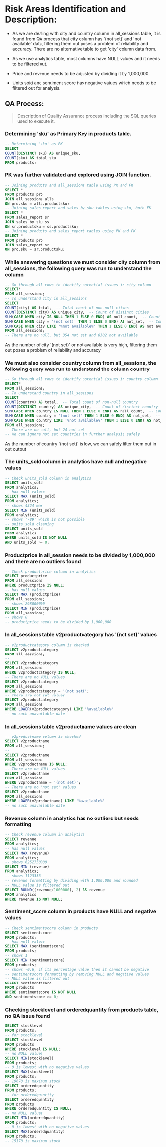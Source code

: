 # **Risk Areas Identification and Description:**

* As we are dealing with city and country column in all_sessions table, it is found from QA process that city column has '(not set)' and 'not available' data, filtering them out poses a problem of reliability and accuracy. There are no alternative table to get 'city' column data from.

* As we use analytics table, most columns have NULL values and it needs to be filtered out. 

* Price and revenue needs to be adjusted by dividing it by 1,000,000.

* Units sold and sentiment score has negative values which needs to be filtered out for analysis.


## **QA Process:**
> Description of Quality Assurance process including the SQL queries used to execute it.

### Determining 'sku' as Primary Key in products table.
```sql
-- Determining 'sku' as PK
SELECT 
COUNT(DISTINCT sku) AS unique_sku, 
COUNT(sku) AS total_sku
FROM products;
```

### PK was further validated and explored using JOIN function.
```sql
-- Joining products and all_sessions table using PK and FK
SELECT *
FROM products pro
JOIN all_sessions alls
ON pro.sku = alls.productsku;
-- Joining sales_report and sales_by_sku tables using sku, both FK
SELECT *
FROM sales_report sr
JOIN sales_by_sku ss
ON sr.productsku = ss.productsku;
-- Joining products and sales_report tables using PK and FK
SELECT *
FROM products pro
JOIN sales_report sr
ON pro.sku = sr.productsku;
```

### While answering questions we must consider city column from all_sessions, the following query was run to understand the column
```sql
-- Go through all rows to identify potential issues in city column
SELECT*
FROM all_sessions;
-- To understand city in all_sessions
SELECT 
COUNT(city) AS total,  -- Total count of non-null cities
COUNT(DISTINCT city) AS unique_city,  -- Count of distinct cities
SUM(CASE WHEN city IS NULL THEN 1 ELSE 0 END) AS null_count,  -- Count of null cities
SUM(CASE WHEN city = '(not set)' THEN 1 ELSE 0 END) AS not_set,  -- Count of cities marked as '(not set)'
SUM(CASE WHEN city LIKE '%not available%' THEN 1 ELSE 0 END) AS not_available  -- Count of cities containing 'not available'
FROM all_sessions;
-- There are no null, but 354 not set and 8302 not available
```
As the number of city '(not set)' or not available is very high, filtering them out poses a problem of reliability and accuracy

### We must also consider country column from all_sessions, the following query was run to understand the column country
```sql
-- Go through all rows to identify potential issues in country column
SELECT*
FROM all_sessions;
-- To understand country in all_sessions
SELECT 
COUNT(country) AS total,  -- Total count of non-null country
COUNT(DISTINCT country) AS unique_city,  -- Count of distinct country
SUM(CASE WHEN country IS NULL THEN 1 ELSE 0 END) AS null_count,  -- Count of null country
SUM(CASE WHEN country = '(not set)' THEN 1 ELSE 0 END) AS not_set,  -- Count of country marked as '(not set)'
SUM(CASE WHEN country LIKE '%not available%' THEN 1 ELSE 0 END) AS not_available  -- Count of country containing 'not available'
FROM all_sessions;
-- There are no null, but 24 not set
-- We can ignore not set countries in further analysis safely
```
As the number of country '(not set)' is low, we can safely filter them out in out output

### The units_sold column in analytics have null and negative values
```sql
-- Check units_sold column in analytics
SELECT units_sold
FROM analytics;
-- has null values
SELECT MAX (units_sold)
FROM analytics;
-- shows 4324 max
SELECT MIN (units_sold)
FROM analytics;
-- shows '-89' which is not possible
-- units_sold cleaning
SELECT units_sold
FROM analytics
WHERE units_sold IS NOT NULL
AND units_sold >= 0;
```

### Productprice in all_session needs to be divided by 1,000,000 and there are no outliers found
```sql
-- Check productprice column in analytics
SELECT productprice
FROM all_sessions
WHERE productprice IS NULL;
-- has null values
SELECT MAX (productprice)
FROM all_sessions;
-- shows 298000000
SELECT MIN (productprice)
FROM all_sessions;
-- shows 0
-- productprice needs to be divided by 1,000,000
```

### In all_sessions table v2productcategory has '(not set)' values
```sql
-- v2productcategory column is checked
SELECT v2productcategory
FROM all_sessions;
--
SELECT v2productcategory
FROM all_sessions
WHERE v2productcategory IS NULL;
-- There are no NULL values
SELECT v2productcategory
FROM all_sessions
WHERE v2productcategory = '(not set)';
-- There are not set values
SELECT v2productcategory
FROM all_sessions
WHERE LOWER(v2productcategory) LIKE '%available%'
-- no such unavailable date
```

### In all_sessions table v2productname values are clean
```sql
-- v2productname column is checked
SELECT v2productname
FROM all_sessions;
--
SELECT v2productname
FROM all_sessions
WHERE v2productname IS NULL;
-- There are no NULL values
SELECT v2productname
FROM all_sessions
WHERE v2productname = '(not set)';
-- There are no 'not set' values
SELECT v2productname
FROM all_sessions
WHERE LOWER(v2productname) LIKE '%available%'
-- no such unavailable date
```

### Revenue column in analytics has no outliers but needs formatting
```sql
-- Check revenue column in analytics
SELECT revenue
FROM analytics;
-- has null values
SELECT MAX (revenue)
FROM analytics;
-- shows 6252750000
SELECT MIN (revenue)
FROM analytics;
-- shows 1123333
-- revenue formatting by dividing with 1,000,000 and rounded
-- NULL value is filtered out
SELECT ROUND((revenue/1000000), 2) AS revenue
FROM analytics
WHERE revenue IS NOT NULL;
```

### Sentiment_score column in products have NULL and negative values
```sql
-- Check sentimentscore column in products
SELECT sentimentscore
FROM products;
-- has null values
SELECT MAX (sentimentscore)
FROM products;
-- shows 1
SELECT MIN (sentimentscore)
FROM products;
-- shows -0.6, if its percentage value then it cannot be negative
-- sentimentscore formatting by removing NULL and negative values
-- NULL value is filtered out
SELECT sentimentscore
FROM products
WHERE sentimentscore IS NOT NULL
AND sentimentscore >= 0;
```

### Checking stocklevel and orderedquantity from products table, no QA issue found
```sql
SELECT stocklevel
FROM products;
-- for stocklevel
SELECT stocklevel
FROM products
WHERE stocklevel IS NULL;
-- no NULL values
SELECT MIN(stocklevel)
FROM products;
-- 0 is lowest with no negative values
SELECT MAX(stocklevel)
FROM products;
-- 19678 is maximum stock
SELECT orderedquantity
FROM products;
-- for orderedquantity
SELECT orderedquantity
FROM products
WHERE orderedquantity IS NULL;
-- no NULL values
SELECT MIN(orderedquantity)
FROM products;
-- 0 is lowest with no negative values
SELECT MAX(orderedquantity)
FROM products;
-- 15170 is maximum stock